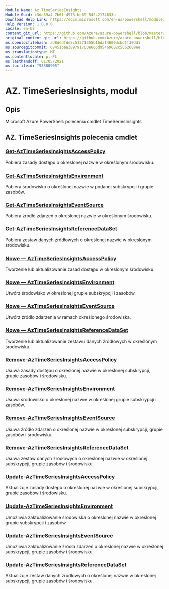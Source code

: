 ```yaml
---
Module Name: Az.TimeSeriesInsights
Module Guid: c3da39a4-7b6f-4973-be69-542c2174633a
Download Help Link: https://docs.microsoft.com/en-us/powershell/module/az.timeseriesinsights
Help Version: 1.0.0.0
Locale: en-US
content_git_url: https://github.com/Azure/azure-powershell/blob/master/src/TimeSeriesInsights/help/Az.TimeSeriesInsights.md
original_content_git_url: https://github.com/Azure/azure-powershell/blob/master/src/TimeSeriesInsights/help/Az.TimeSeriesInsights.md
ms.openlocfilehash: ad8dedfde5c51371555b16daf4600dcbdff30dd1
ms.sourcegitcommit: 68451baa389791703e666d95469602c5652609ee
ms.translationtype: MT
ms.contentlocale: pl-PL
ms.lasthandoff: 01/05/2021
ms.locfileid: "98380905"
---
```

# AZ. TimeSeriesInsights, moduł
## Opis
Microsoft Azure PowerShell: polecenia cmdlet TimeSeriesInsights

## AZ. TimeSeriesInsights polecenia cmdlet
### [Get-AzTimeSeriesInsightsAccessPolicy](Get-AzTimeSeriesInsightsAccessPolicy.md)
Pobiera zasady dostępu o określonej nazwie w określonym środowisku.

### [Get-AzTimeSeriesInsightsEnvironment](Get-AzTimeSeriesInsightsEnvironment.md)
Pobiera środowisko o określonej nazwie w podanej subskrypcji i grupie zasobów.

### [Get-AzTimeSeriesInsightsEventSource](Get-AzTimeSeriesInsightsEventSource.md)
Pobiera źródło zdarzeń o określonej nazwie w określonym środowisku.

### [Get-AzTimeSeriesInsightsReferenceDataSet](Get-AzTimeSeriesInsightsReferenceDataSet.md)
Pobiera zestaw danych źródłowych o określonej nazwie w określonym środowisku.

### [Nowe — AzTimeSeriesInsightsAccessPolicy](New-AzTimeSeriesInsightsAccessPolicy.md)
Tworzenie lub aktualizowanie zasad dostępu w określonym środowisku.

### [Nowe — AzTimeSeriesInsightsEnvironment](New-AzTimeSeriesInsightsEnvironment.md)
Utwórz środowisko w określonej grupie subskrypcji i zasobów.

### [Nowe — AzTimeSeriesInsightsEventSource](New-AzTimeSeriesInsightsEventSource.md)
Utwórz źródło zdarzenia w ramach określonego środowiska.

### [Nowe — AzTimeSeriesInsightsReferenceDataSet](New-AzTimeSeriesInsightsReferenceDataSet.md)
Tworzenie lub aktualizowanie zestawu danych źródłowych w określonym środowisku.

### [Remove-AzTimeSeriesInsightsAccessPolicy](Remove-AzTimeSeriesInsightsAccessPolicy.md)
Usuwa zasady dostępu o określonej nazwie w określonej subskrypcji, grupie zasobów i środowisku.

### [Remove-AzTimeSeriesInsightsEnvironment](Remove-AzTimeSeriesInsightsEnvironment.md)
Usuwa środowisko o określonej nazwie w określonej grupie subskrypcji i zasobów.

### [Remove-AzTimeSeriesInsightsEventSource](Remove-AzTimeSeriesInsightsEventSource.md)
Usuwa źródło zdarzeń o określonej nazwie w określonej subskrypcji, grupie zasobów i środowisku.

### [Remove-AzTimeSeriesInsightsReferenceDataSet](Remove-AzTimeSeriesInsightsReferenceDataSet.md)
Usuwa zestaw danych źródłowych o określonej nazwie w określonej subskrypcji, grupie zasobów i środowisku.

### [Update-AzTimeSeriesInsightsAccessPolicy](Update-AzTimeSeriesInsightsAccessPolicy.md)
Aktualizuje zasady dostępu o określonej nazwie w określonej subskrypcji, grupie zasobów i środowisku.

### [Update-AzTimeSeriesInsightsEnvironment](Update-AzTimeSeriesInsightsEnvironment.md)
Umożliwia zaktualizowanie środowiska o określonej nazwie w określonej grupie subskrypcji i zasobów.

### [Update-AzTimeSeriesInsightsEventSource](Update-AzTimeSeriesInsightsEventSource.md)
Umożliwia zaktualizowanie źródła zdarzeń o określonej nazwie w określonej subskrypcji, grupie zasobów i środowisku.

### [Update-AzTimeSeriesInsightsReferenceDataSet](Update-AzTimeSeriesInsightsReferenceDataSet.md)
Aktualizuje zestaw danych źródłowych o określonej nazwie w określonej subskrypcji, grupie zasobów i środowisku.

